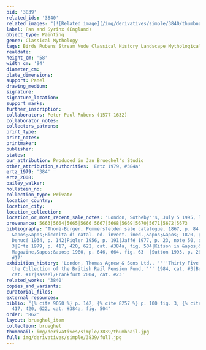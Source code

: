 ```yaml
---
pid: '3839'
related_ids: '3840'
related_images: "[![Related image](/img/derivatives/simple/3840/thumbnail.jpg)](/brughel/3840)"
label: Pan and Syrinx (England)
object_type: Painting
genre: Classical Mythology
tags: Birds Rubens Stream Nude Classical History Landscape Mythological Flowers
realdate: 
height_cm: '58'
width_cm: '94'
diameter_cm: 
plate_dimensions: 
support: Panel
drawing_medium: 
signature: 
signature_location: 
support_marks: 
further_inscription: 
collaborators: Peter Paul Rubens (1577-1632)
collaborator_notes: 
collectors_patrons: 
print_type: 
print_notes: 
printmaker: 
publisher: 
states: 
our_attribution: Produced in Jan Brueghel's Studio
other_attribution_authorities: 'Ertz 1979, #384a'
ertz_1979: '384'
ertz_2008: 
bailey_walker: 
hollstein_no: 
collection_type: Private
location_country: 
location_city: 
location_collection: 
location_or_most_recent_sale_notes: 'London, Sotheby''s, July 5 1995, lot #42'
provenance: 5663|5664|5665|5666|5667|5668|5669|5670|5671|5672|5673
bibliography: 'Thoré-Bürger, Pommersfelden sale catalogue, 1867, p. 84, cat. #210|Campori,
  &apos;&apos;Riccolta di catal. ed. invent. ined.,&apos;&apos; 1870, p. 191|(Possibly)
  Denucé 1934, p. 142|Pigler 1956, p. 191|Jaffé 1977, p. 23, note 50, p. 100 fig.
  3|Ertz 1979, p. 417, 420, 622, cat. #384a, fig. 504|Kitson in &apos;&apos;The Burlington
  Magazine,&apos;&apos; 1980, p. 646, 664, fig. 63  |Sutton 1993, p. 260-262, cat.
  #17'
exhibition_history: 'London, Thomas Agnew & Sons Ltd., ''''Thirty Five Paintings from
  the Collection of the British Rail Pension Fund,'''' 1984, cat. #3|Boston 1993,
  cat. #17|Kassel/Frankfurt 2004, cat. #23'
related_works: '3840'
copies_and_variants: 
curatorial_files: 
external_resources: 
biblio: "{% cite 9050 %} p. 142, {% cite 8257 %} p. 100 fig. 3, {% cite 9004 %} p.
  417, 420, 622, cat. #384a, fig. 504"
order: '862'
layout: brueghel_item
collection: brueghel
thumbnail: img/derivatives/simple/3839/thumbnail.jpg
full: img/derivatives/simple/3839/full.jpg
---
```


